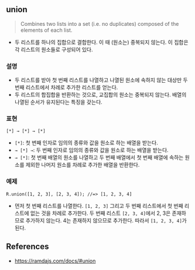 ## union
> Combines two lists into a set (i.e. no duplicates) composed of the elements of each list.
- 두 리스트를 하나의 집합으로 결합한다. 이 때 (원소는) 중복되지 않는다. 이 집합은 각 리스트의 원소들로 구성되어 있다.

### 설명
- 두 리스트를 받아 첫 번째 리스트를 나열하고 나열된 원소에 속하지 않는 대상만 두 번째 리스트에서 차례로 추가한 리스트를 얻는다.
- 두 리스트의 합집합을 반환하는 것으로, 교집합의 원소는 중복되지 않는다. 배열의 나열된 순서가 유지된다는 특징을 갖는다.

### 표현
```
[*] → [*] → [*]
```
- `[*]`: 첫 번째 인자로 임의의 종류와 값을 원소로 하는 배열을 받는다.
- `→ [*] →`: 두 번째 인자로 임의의 종류와 값을 원소로 하는 배열을 받는다.
- `→ [*]`: 첫 번째 배열의 원소를 나열하고 두 번째 배열에서 첫 번째 배열에 속하는 원소를 제외한 나머지 원소를 차례로 추가한 배열을 반환한다.

### 예제
```
R.union([1, 2, 3], [2, 3, 4]); //=> [1, 2, 3, 4]
```
- 먼저 첫 번째 리스트를 나열한다. `[1, 2, 3]` 그리고 두 번째 리스트에서 첫 번째 리스트에 없는 것을 차례로 추가한다. 두 번째 리스트 `[2, 3, 4]`에서 2, 3은 존재하므로 추가하지 않는다. 4는 존재하지 않으므로 추가한다. 따라서 `[1, 2, 3, 4]`가 된다.

## References
- https://ramdajs.com/docs/#union

